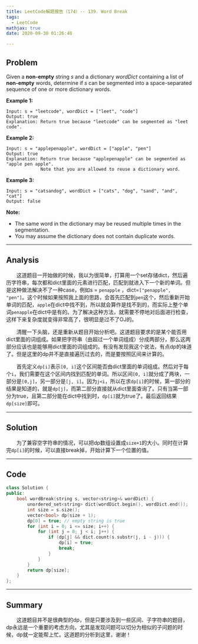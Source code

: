 ```yaml
---
title: LeetCode解题报告（174）-- 139. Word Break
tags:
  - LeetCode
mathjax: true
date: 2020-09-30 01:26:40

---
```


## Problem

Given a **non-empty** string *s* and a dictionary *wordDict* containing a list of **non-empty** words, determine if *s* can be segmented into a space-separated sequence of one or more dictionary words.

<!-- more -->

**Example 1:**

```
Input: s = "leetcode", wordDict = ["leet", "code"]
Output: true
Explanation: Return true because "leetcode" can be segmented as "leet code".
```

**Example 2:**

```
Input: s = "applepenapple", wordDict = ["apple", "pen"]
Output: true
Explanation: Return true because "applepenapple" can be segmented as "apple pen apple".
             Note that you are allowed to reuse a dictionary word.
```

**Example 3:**

```
Input: s = "catsandog", wordDict = ["cats", "dog", "sand", "and", "cat"]
Output: false
```

**Note:**

- The same word in the dictionary may be reused multiple times in the segmentation.
- You may assume the dictionary does not contain duplicate words.

------

## Analysis

&emsp;&emsp;这道题目一开始做的时候，我以为很简单，打算用一个set存储dict，然后遍历字符串，每次都和dict里面的元素进行匹配，匹配到就进入下一个新的单词。但是这种做法解决不了一种case，例如s = `penapple` ，dict=`["penapple", "pen"]`。这个时候如果按照我上面的思路，会首先匹配到`pen`这个，然后重新开始单词的匹配，`apple`在dict中找不到，所以就会算作是找不到的，而实际上整个单词`penapple`在dict中是有的。为了解决这种方法，就需要不停地对后面进行检查，这样下来复杂度就变得非常高了，很明显是过不了OJ的。

&emsp;&emsp;清醒一下头脑，还是重新从题目开始分析吧。这道题目要求的是某个能否用dict里面的词组成。如果把字符串（由超过一个单词组成）分成两部分，那么这两部分应该也是能够用dict里面的词组成的。有没有发现我这个说法，有点dp的味道了。但是这里的dp并不是直接遍历过去的，而是要按照区间来计算的。

&emsp;&emsp;首先定义`dp[i]`表示`[0, i]`这个区间能否由dict里面的单词组成。然后对于每个`i`，我们需要在这个区间内找到匹配的单词。所以区间`[0, i]`就分成了两块，一部分是`[0,j]`，另一部分是`[j, i]`。因为`j<i`，所以在求`dp[i]`的时候，第一部分的结果是知道的，就是`dp[j]`，而第二部分直接就从dict里面查询了。只有当第一部分为true，且第二部分能在dict中找到时，`dp[i]`就为true了。最后返回结果`dp[size]`即可。

------

## Solution

&emsp;&emsp;为了兼容空字符串的情况，可以把dp数组设置成`size+1`的大小。同时在计算完`dp[i]`的时候，可以直接break掉，开始计算下一个位置的值。

------

## Code

```c++
class Solution {
public:
    bool wordBreak(string s, vector<string>& wordDict) {
        unordered_set<string> dict(wordDict.begin(), wordDict.end());
        int size = s.size();
        vector<bool> dp(size + 1);
        dp[0] = true; // empty string is true
        for (int i = 0; i <= size; i++) {
            for (int j = 0; j < i; j++) {
                if (dp[j] && dict.count(s.substr(j, i - j))) {
                    dp[i] = true;
                    break;
                }
            }
        }
        return dp[size];
    }
};
```

------

## Summary

&emsp;&emsp;这道题目并不是很典型的dp，但是只要涉及到一些区间、子字符串的题目，dp永远是一个重要的考虑方向，尤其是发现问题可以切分为相似的子问题的时候，dp就一定能帮上忙。这道题的分析到这里，谢谢！
